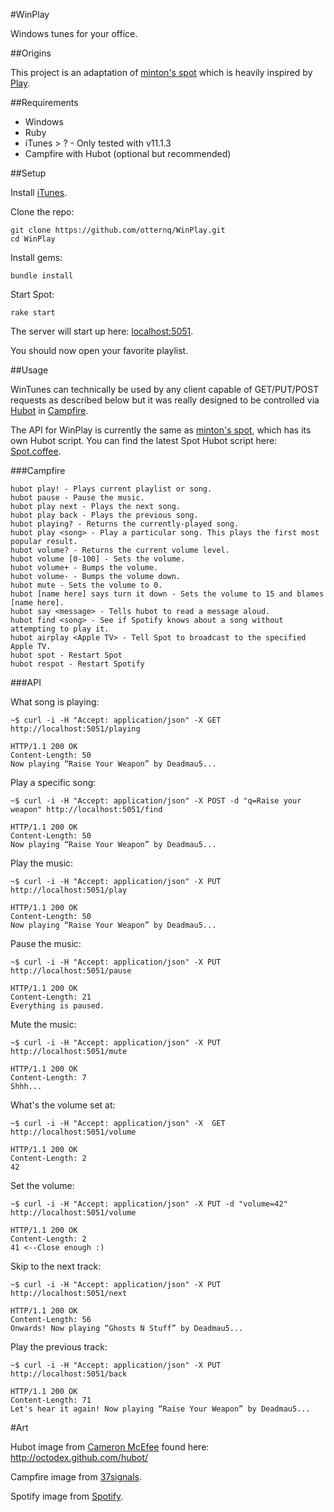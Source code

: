 #WinPlay

Windows tunes for your office.

##Origins

This project is an adaptation of [minton's spot](https://github.com/minton/spot) which is heavily inspired by [Play](https://github.com/play/play).

##Requirements

*   Windows
*   Ruby
*   iTunes > ? - Only tested with v11.1.3
*   Campfire with Hubot (optional but recommended)

##Setup

Install [iTunes](http://www.apple.com/itunes/).

Clone the repo:

    git clone https://github.com/otternq/WinPlay.git
    cd WinPlay

Install gems:

    bundle install

Start Spot:

    rake start

The server will start up here: [localhost:5051](http://localhost:5051).

You should now open your favorite playlist.

##Usage

WinTunes can technically be used by any client capable of GET/PUT/POST requests as described below but it was really designed to be controlled via [Hubot](http://hubot.github.com/) in [Campfire](http://campfirenow.com/). 

The API for WinPlay is currently the same as [minton's spot](https://github.com/minton/spot), which has its own Hubot script. You can find the latest Spot Hubot script here: [Spot.coffee](https://raw.github.com/github/hubot-scripts/master/src/scripts/spot.coffee).

###Campfire

    hubot play! - Plays current playlist or song.
    hubot pause - Pause the music.
    hubot play next - Plays the next song.
    hubot play back - Plays the previous song.
    hubot playing? - Returns the currently-played song.
    hubot play <song> - Play a particular song. This plays the first most popular result.
    hubot volume? - Returns the current volume level.
    hubot volume [0-100] - Sets the volume.
    hubot volume+ - Bumps the volume.
    hubot volume- - Bumps the volume down.
    hubot mute - Sets the volume to 0.
    hubot [name here] says turn it down - Sets the volume to 15 and blames [name here].
    hubot say <message> - Tells hubot to read a message aloud.
    hubot find <song> - See if Spotify knows about a song without attempting to play it.
    hubot airplay <Apple TV> - Tell Spot to broadcast to the specified Apple TV.
    hubot spot - Restart Spot
    hubot respot - Restart Spotify


###API

What song is playing:

    ~$ curl -i -H "Accept: application/json" -X GET http://localhost:5051/playing
    
    HTTP/1.1 200 OK
    Content-Length: 50
    Now playing “Raise Your Weapon” by Deadmau5...
    
Play a specific song:

    ~$ curl -i -H "Accept: application/json" -X POST -d "q=Raise your weapon" http://localhost:5051/find
    
    HTTP/1.1 200 OK
    Content-Length: 50
    Now playing “Raise Your Weapon” by Deadmau5...
    
Play the music:

    ~$ curl -i -H "Accept: application/json" -X PUT http://localhost:5051/play
    
    HTTP/1.1 200 OK
    Content-Length: 50
    Now playing “Raise Your Weapon” by Deadmau5...

Pause the music:

    ~$ curl -i -H "Accept: application/json" -X PUT http://localhost:5051/pause
    
    HTTP/1.1 200 OK
    Content-Length: 21
    Everything is paused.

Mute the music:

    ~$ curl -i -H "Accept: application/json" -X PUT http://localhost:5051/mute
    
    HTTP/1.1 200 OK
    Content-Length: 7
    Shhh...
    
What's the volume set at:

    ~$ curl -i -H "Accept: application/json" -X  GET http://localhost:5051/volume
    
    HTTP/1.1 200 OK
    Content-Length: 2
    42
    
Set the volume:

    ~$ curl -i -H "Accept: application/json" -X PUT -d "volume=42" http://localhost:5051/volume
    
    HTTP/1.1 200 OK
    Content-Length: 2
    41 <--Close enough :)
    
Skip to the next track:

    ~$ curl -i -H "Accept: application/json" -X PUT http://localhost:5051/next
    
    HTTP/1.1 200 OK
    Content-Length: 56
    Onwards! Now playing “Ghosts N Stuff” by Deadmau5...

Play the previous track:

    ~$ curl -i -H "Accept: application/json" -X PUT http://localhost:5051/back
    
    HTTP/1.1 200 OK
    Content-Length: 71
    Let's hear it again! Now playing “Raise Your Weapon” by Deadmau5... 

#Art

Hubot image from [Cameron McEfee](https://github.com/cameronmcefee) found here: http://octodex.github.com/hubot/

Campfire image from [37signals](http://37signals.com/).

Spotify image from [Spotify](http://spotify.com/).

    
